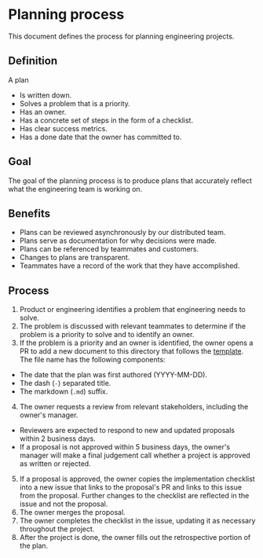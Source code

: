 # Planning process

This document defines the process for planning engineering projects.

## Definition

A plan
- Is written down.
- Solves a problem that is a priority.
- Has an owner.
- Has a concrete set of steps in the form of a checklist.
- Has clear success metrics.
- Has a done date that the owner has committed to.

## Goal

The goal of the planning process is to produce plans that accurately reflect what the engineering team is working on.

## Benefits

- Plans can be reviewed asynchronously by our distributed team.
- Plans serve as documentation for why decisions were made.
- Plans can be referenced by teammates and customers.
- Changes to plans are transparent.
- Teammates have a record of the work that they have accomplished.

## Process

1. Product or engineering identifies a problem that engineering needs to solve.
2. The problem is discussed with relevant teammates to determine if the problem is a priority to solve and to identify an owner.
3. If the problem is a priority and an owner is identified, the owner opens a PR to add a new document to this directory that follows the [template](0000-00-00-template.md). The file name has the following components:
  - The date that the plan was first authored (YYYY-MM-DD).
  - The dash (`-`) separated title.
  - The markdown (`.md`) suffix.
4. The owner requests a review from relevant stakeholders, including the owner's manager.
  - Reviewers are expected to respond to new and updated proposals within 2 business days.
  - If a proposal is not approved within 5 business days, the owner's manager will make a final judgement call whether a project is approved as written or rejected.
5. If a proposal is approved, the owner copies the implementation checklist into a new issue that links to the proposal's PR and links to this issue from the proposal. Further changes to the checklist are reflected in the issue and not the proposal.
6. The owner merges the proposal.
7. The owner completes the checklist in the issue, updating it as necessary throughout the project.
8. After the project is done, the owner fills out the retrospective portion of the plan.
